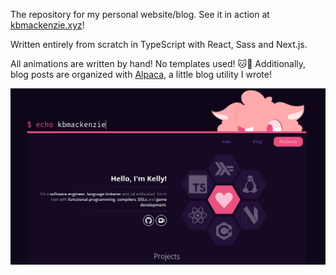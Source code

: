 The repository for my personal website/blog. See it in action at [kbmackenzie.xyz][1]!

Written entirely from scratch in TypeScript with React, Sass and Next.js.

All animations are written by hand! No templates used! 🐱💖 Additionally, blog posts are organized with [Alpaca][2], a little blog utility I wrote!

![A screenshot of the website, viewed in a desktop screen. It features a color palette with purple and pink tones, and a drawing of an alpaca in the upper right corner.](./preview.jpg)

[1]: https://kbmackenzie.xyz
[2]: https://github.com/kbmackenzie/alpaca
